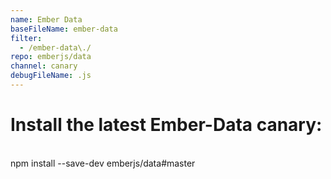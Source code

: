 ```yaml
---
name: Ember Data
baseFileName: ember-data
filter:
  - /ember-data\./
repo: emberjs/data
channel: canary
debugFileName: .js
---
```

# Install the latest Ember-Data canary:
<br>
npm install --save-dev emberjs/data#master
